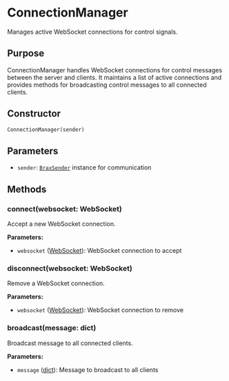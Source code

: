 # ConnectionManager

Manages active WebSocket connections for control signals.

## Purpose

ConnectionManager handles WebSocket connections for control messages between the server and clients. It maintains a list of active connections and provides methods for broadcasting control messages to all connected clients.

## Constructor

```python
ConnectionManager(sender)
```

## Parameters

- `sender`: [`BraxSender`](../python-api/braxsender.md) instance for communication

## Methods

### connect(websocket: WebSocket)

Accept a new WebSocket connection.

**Parameters:**
- `websocket` ([WebSocket](https://www.starlette.io/websockets/)): WebSocket connection to accept

### disconnect(websocket: WebSocket)

Remove a WebSocket connection.

**Parameters:**
- `websocket` ([WebSocket](https://www.starlette.io/websockets/)): WebSocket connection to remove

### broadcast(message: dict)

Broadcast message to all connected clients.

**Parameters:**
- `message` ([dict](https://docs.python.org/3/library/stdtypes.html#mapping-types-dict)): Message to broadcast to all clients 